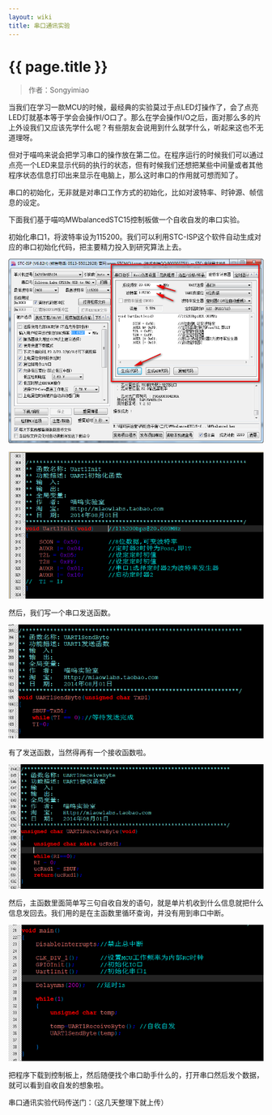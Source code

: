 ```yaml
---
layout: wiki
title: 串口通讯实验
---
```


# {{ page.title }}

> 作者：Songyimiao

当我们在学习一款MCU的时候，最经典的实验莫过于点LED灯操作了，会了点亮LED灯就基本等于学会会操作I/O口了。那么在学会操作I/O之后，面对那么多的片上外设我们又应该先学什么呢？有些朋友会说用到什么就学什么，听起来这也不无道理呀。

但对于喵呜来说会把学习串口的操作放在第二位。在程序运行的时候我们可以通过点亮一个LED来显示代码的执行的状态，但有时候我们还想把某些中间量或者其他程序状态信息打印出来显示在电脑上，那么这时串口的作用就可想而知了。

串口的初始化，无非就是对串口工作方式的初始化，比如对波特率、时钟源、帧信息的设定。

下面我们基于喵呜MWbalancedSTC15控制板做一个自收自发的串口实验。

初始化串口1，将波特率设为115200。我们可以利用STC-ISP这个软件自动生成对应的串口初始化代码，把主要精力投入到研究算法上去。

![](/img/wiki/uart-05.png)

![](/img/wiki/uart-01.png)

然后，我们写一个串口发送函数。

![](/img/wiki/uart-02.png)

有了发送函数，当然得再有一个接收函数啦。

![](/img/wiki/uart-03.png)

然后，主函数里面简单写三句自收自发的语句，就是单片机收到什么信息就把什么信息发回去。我们用的是在主函数里循环查询，并没有用到串口中断。

![](/img/wiki/uart-04.png)

把程序下载到控制板上，然后随便找个串口助手什么的，打开串口然后发个数据，就可以看到自收自发的想象啦。

串口通讯实验代码传送门：（这几天整理下就上传）

